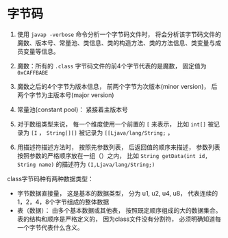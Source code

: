 # 字节码



1. 使用 `javap -verbose` 命令分析一个字节码文件时， 将会分析该字节码文件的魔数、版本号、常量池、类信息、类的构造方法、类的方法信息、类变量与成员变量等信息。
2. 魔数：所有的 `.class` 字节码文件的前4个字节代表的是魔数， 固定值为 `0xCAFFBABE`
3. 魔数之后的4个字节为版本信息， 前两个字节为次版本(minor version)， 后两个字节为主版本号(major version)
4. 常量池(constant pool)： 紧接着主版本号



2. 对于数组类型来说， 每一个维度使用一个前置的 `[` 来表示， 比如 `int[]` 被记录为 `[I`  ，  `String[][]`  被记录为 `[[Ljava/lang/String;`  ， 
3. 用描述符描述方法时， 按照先参数列表， 后返回值的顺序来描述， 参数列表按照参数的严格顺序放在一组（）之内， 比如 `String getData(int id, String name)` 的描述符为 `(I,Ljava/lang/String;)`



class字节码种有两种数据类型：

* 字节数据直接量， 这是基本的数据类型， 分为 u1, u2, u4, u8， 代表连续的1，2，4，8个字节组成的整体数据
* 表（数据）： 由多个基本数据或其他表， 按照既定顺序组成的大的数据集合。表的结构和顺序是严格定义的， 因为class文件没有分割符， 必须明确知道每一个字节代表什么含义。